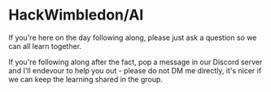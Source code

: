 # HackWimbledon/AI

If you're here on the day following along, please just ask a question so we can all learn together.

If you're following along after the fact, pop a message in our Discord server and I'll endevour to help you out - please do not DM me directly, it's nicer if we can keep the learning shared in the group.